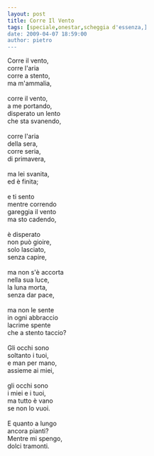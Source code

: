 ```yaml
---
layout: post
title: Corre Il Vento
tags: [speciale,onestar,scheggia d'essenza,]
date: 2009-04-07 18:59:00
author: pietro
---
```

Corre il vento,<br/>corre l'aria<br/>corre a stento,<br/>ma m'ammalia,<br/><br/>corre il vento,<br/>a me portando,<br/>disperato un lento<br/>che sta svanendo,<br/><br/>corre l'aria<br/>della sera,<br/>corre seria,<br/>di primavera,<br/><br/>ma lei svanita,<br/>ed è finita;<br/><br/>e ti sento<br/>mentre correndo<br/>gareggia il vento<br/>ma sto cadendo,<br/><br/>è disperato<br/>non può gioire,<br/>solo lasciato,<br/>senza capire,<br/><br/>ma non s'è accorta<br/>nella sua luce,<br/>la luna morta,<br/>senza dar pace,<br/><br/>ma non le sente<br/>in ogni abbraccio<br/>lacrime spente<br/>che a stento taccio?<br/><br/>Gli occhi sono<br/>soltanto i tuoi,<br/>e man per mano,<br/>assieme ai miei,<br/><br/>gli occhi sono<br/>i miei e i tuoi,<br/>ma tutto è vano<br/>se non lo vuoi.<br/><br/>E quanto a lungo<br/>ancora pianti?<br/>Mentre mi spengo,<br/>dolci tramonti.
